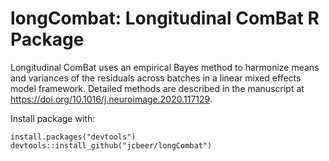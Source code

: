 # longCombat: Longitudinal ComBat R Package

Longitudinal ComBat uses an empirical Bayes method to harmonize means and variances of the residuals across batches in a linear mixed effects model framework. Detailed methods are described in the manuscript at https://doi.org/10.1016/j.neuroimage.2020.117129.

Install package with: 
```{r, include=FALSE}
install.packages("devtools")
devtools::install_github("jcbeer/longCombat")
```

